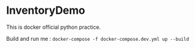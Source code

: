 # InventoryDemo

This is docker official python practice.

Build and run me : `docker-compose -f docker-compose.dev.yml up --build`
